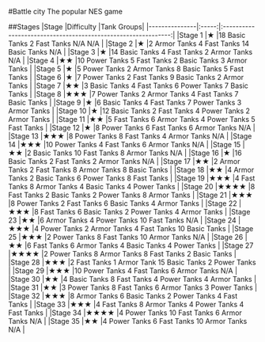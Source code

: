 #Battle city
The popular NES game

##Stages
|Stage			|Difficulty		|Tank Groups|
|---------------|:-----:|:-------------------------------------------------------------:|
|Stage 1		|★		|18 Basic Tanks	2 Fast Tanks	N/A				N/A				|
|Stage 2		|★		|2 Armor Tanks	4 Fast Tanks	14 Basic Tanks	N/A				|
|Stage 3		|★		|14 Basic Tanks	4 Fast Tanks	2 Armor Tanks	N/A				|
|Stage 4		|★★		|10 Power Tanks	5 Fast Tanks	2 Basic Tanks	3 Armor Tanks	|
|Stage 5		|★		|5 Power Tanks	2 Armor Tanks	8 Basic Tanks	5 Fast Tanks	|
|Stage 6		|★		|7 Power Tanks	2 Fast Tanks	9 Basic Tanks	2 Armor Tanks	|
|Stage 7		|★★		|3 Basic Tanks	4 Fast Tanks	6 Power Tanks	7 Basic Tanks	|
|Stage 8		|★★★	|7 Power Tanks	2 Armor Tanks	4 Fast Tanks	7 Basic Tanks	|
|Stage 9		|★		|6 Basic Tanks	4 Fast Tanks	7 Power Tanks	3 Armor Tanks	|
|Stage 10		|★		|12 Basic Tanks	2 Fast Tanks	4 Power Tanks	2 Armor Tanks	|
|Stage 11		|★★		|5 Fast Tanks	6 Armor Tanks	4 Power Tanks	5 Fast Tanks	|
|Stage 12		|★		|8 Power Tanks	6 Fast Tanks	6 Armor Tanks	N/A				|
|Stage 13		|★★★	|8 Power Tanks	8 Fast Tanks	4 Armor Tanks	N/A				|
|Stage 14		|★★★	|10 Power Tanks	4 Fast Tanks	6 Armor Tanks	N/A				|
|Stage 15		|★★		|2 Basic Tanks	10 Fast Tanks	8 Armor Tanks	N/A				|
|Stage 16		|★		|16 Basic Tanks	2 Fast Tanks	2 Armor Tanks	N/A				|
|Stage 17		|★★		|2 Armor Tanks	2 Fast Tanks	8 Armor Tanks	8 Basic Tanks	|
|Stage 18		|★★		|4 Armor Tanks	2 Basic Tanks	6 Power Tanks	8 Fast Tanks	|
|Stage 19		|★★★	|4 Fast Tanks	8 Armor Tanks	4 Basic Tanks	4 Power Tanks	|
|Stage 20		|★★★★	|8 Fast Tanks	2 Basic Tanks	2 Power Tanks	8 Armor Tanks	|
|Stage 21		|★★★	|8 Power Tanks	2 Fast Tanks	6 Basic Tanks	4 Armor Tanks	|
|Stage 22		|★★★	|8 Fast Tanks	6 Basic Tanks	2 Power Tanks	4 Armor Tanks	|
|Stage 23		|★★		|6 Armor Tanks	4 Power Tanks	10 Fast Tanks	N/A				|
|Stage 24		|★★★	|4 Power Tanks	2 Armor Tanks	4 Fast Tanks	10 Basic Tanks	|
|Stage 25		|★★★	|2 Power Tanks	8 Fast Tanks	10 Armor Tanks	N/A				|
|Stage 26		|★★		|6 Fast Tanks	6 Armor Tanks	4 Basic Tanks	4 Power Tanks	|
|Stage 27		|★★★★	|2 Power Tanks	8 Armor Tanks	8 Fast Tanks	2 Basic Tanks	|
|Stage 28		|★★★	|2 Fast Tanks	1 Armor Tank	15 Basic Tanks	2 Power Tanks	|
|Stage 29		|★★★	|10 Power Tanks	4 Fast Tanks	6 Armor Tanks	N/A				|
|Stage 30		|★★		|4 Basic Tanks	8 Fast Tanks	4 Power Tanks	4 Armor Tanks	|
|Stage 31		|★★		|3 Power Tanks	8 Fast Tanks	6 Armor Tanks	3 Power Tanks	|
|Stage 32		|★★★	|8 Armor Tanks	6 Basic Tanks	2 Power Tanks	4 Fast Tanks	|
|Stage 33		|★★★	|4 Fast Tanks	8 Armor Tanks	4 Power Tanks	4 Fast Tanks	|
|Stage 34		|★★★★	|4 Power Tanks	10 Fast Tanks	6 Armor Tanks	N/A				|
|Stage 35		|★★		|4 Power Tanks	6 Fast Tanks	10 Armor Tanks	N/A				|


